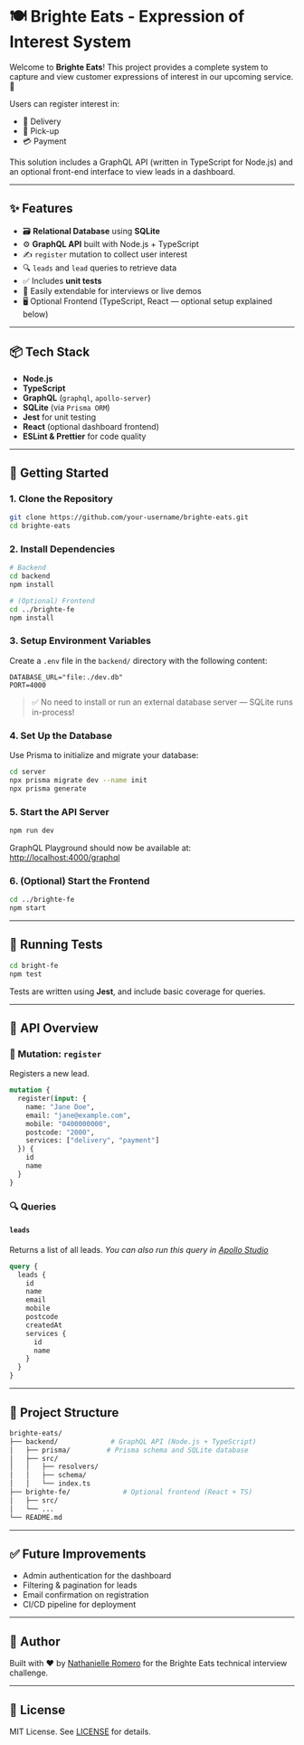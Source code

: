 # 🍽️ Brighte Eats - Expression of Interest System

Welcome to **Brighte Eats**! This project provides a complete system to capture and view customer expressions of interest in our upcoming service. 🚀

Users can register interest in:
- 🛵 Delivery  
- 🧍 Pick-up  
- 💳 Payment  

This solution includes a GraphQL API (written in TypeScript for Node.js) and an optional front-end interface to view leads in a dashboard.

---

## ✨ Features

- 🗃️ **Relational Database** using **SQLite**
- ⚙️ **GraphQL API** built with Node.js + TypeScript
- ✍️ `register` mutation to collect user interest
- 🔍 `leads` and `lead` queries to retrieve data
- ✅ Includes **unit tests**
- 🧪 Easily extendable for interviews or live demos
- 🖥️ Optional Frontend (TypeScript, React — optional setup explained below)

---

## 📦 Tech Stack

- **Node.js**
- **TypeScript**
- **GraphQL** (`graphql`, `apollo-server`)
- **SQLite** (via `Prisma ORM`)
- **Jest** for unit testing
- **React** (optional dashboard frontend)
- **ESLint & Prettier** for code quality

---

## 🚀 Getting Started

### 1. Clone the Repository

```bash
git clone https://github.com/your-username/brighte-eats.git
cd brighte-eats
```

### 2. Install Dependencies

```bash
# Backend
cd backend
npm install

# (Optional) Frontend
cd ../brighte-fe
npm install
```

### 3. Setup Environment Variables

Create a `.env` file in the `backend/` directory with the following content:

```
DATABASE_URL="file:./dev.db"
PORT=4000
```

> ✅ No need to install or run an external database server — SQLite runs in-process!

### 4. Set Up the Database

Use Prisma to initialize and migrate your database:

```bash
cd server
npx prisma migrate dev --name init
npx prisma generate
```

### 5. Start the API Server

```bash
npm run dev
```

GraphQL Playground should now be available at: [http://localhost:4000/graphql](http://localhost:4000/graphql)

### 6. (Optional) Start the Frontend

```bash
cd ../brighte-fe
npm start
```

---

## 🧪 Running Tests

```bash
cd bright-fe
npm test
```

Tests are written using **Jest**, and include basic coverage for queries.

---

## 🧱 API Overview

### 🔧 Mutation: `register`

Registers a new lead.

```graphql
mutation {
  register(input: {
    name: "Jane Doe",
    email: "jane@example.com",
    mobile: "0400000000",
    postcode: "2000",
    services: ["delivery", "payment"]
  }) {
    id
    name
  }
}
```

### 🔍 Queries

#### `leads`

Returns a list of all leads.
_You can also run this query in [Apollo Studio](https://studio.apollographql.com/sandbox/explorer)_
```graphql
query {
  leads {
    id
    name
    email
    mobile
    postcode
    createdAt
    services {
      id
      name
    }
  }
}
```
---

## 🧠 Project Structure

```bash
brighte-eats/
├── backend/             # GraphQL API (Node.js + TypeScript)
│   ├── prisma/         # Prisma schema and SQLite database
│   ├── src/
│   │   ├── resolvers/
│   │   ├── schema/
│   │   └── index.ts
├── brighte-fe/             # Optional frontend (React + TS)
│   ├── src/
│   └── ...
└── README.md
```

---

## ✅ Future Improvements

- Admin authentication for the dashboard
- Filtering & pagination for leads
- Email confirmation on registration
- CI/CD pipeline for deployment

---

## 👥 Author

Built with ❤️ by [Nathanielle Romero](https://www.linkedin.com/in/nathanielle-romero-a2580020a/) for the Brighte Eats technical interview challenge.

---

## 📄 License

MIT License. See [LICENSE](./LICENSE) for details.
